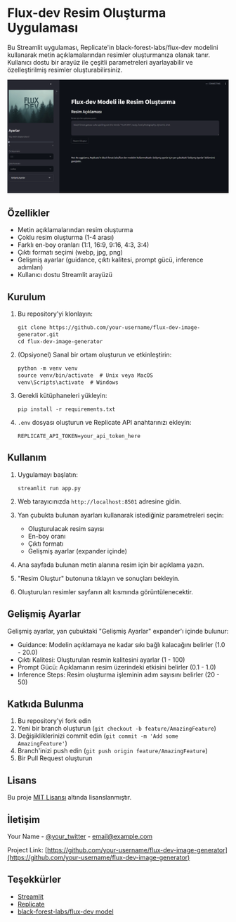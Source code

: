 # Flux-dev Resim Oluşturma Uygulaması

Bu Streamlit uygulaması, Replicate'in black-forest-labs/flux-dev modelini kullanarak metin açıklamalarından resimler oluşturmanıza olanak tanır. Kullanıcı dostu bir arayüz ile çeşitli parametreleri ayarlayabilir ve özelleştirilmiş resimler oluşturabilirsiniz.

![Uygulama Ekran Görüntüsü](fluxdev.png)

## Özellikler

- Metin açıklamalarından resim oluşturma
- Çoklu resim oluşturma (1-4 arası)
- Farklı en-boy oranları (1:1, 16:9, 9:16, 4:3, 3:4)
- Çıktı formatı seçimi (webp, jpg, png)
- Gelişmiş ayarlar (guidance, çıktı kalitesi, prompt gücü, inference adımları)
- Kullanıcı dostu Streamlit arayüzü

## Kurulum

1. Bu repository'yi klonlayın:
   ```
   git clone https://github.com/your-username/flux-dev-image-generator.git
   cd flux-dev-image-generator
   ```

2. (Opsiyonel) Sanal bir ortam oluşturun ve etkinleştirin:
   ```
   python -m venv venv
   source venv/bin/activate  # Unix veya MacOS
   venv\Scripts\activate  # Windows
   ```

3. Gerekli kütüphaneleri yükleyin:
   ```
   pip install -r requirements.txt
   ```

4. `.env` dosyası oluşturun ve Replicate API anahtarınızı ekleyin:
   ```
   REPLICATE_API_TOKEN=your_api_token_here
   ```

## Kullanım

1. Uygulamayı başlatın:
   ```
   streamlit run app.py
   ```

2. Web tarayıcınızda `http://localhost:8501` adresine gidin.

3. Yan çubukta bulunan ayarları kullanarak istediğiniz parametreleri seçin:
   - Oluşturulacak resim sayısı
   - En-boy oranı
   - Çıktı formatı
   - Gelişmiş ayarlar (expander içinde)

4. Ana sayfada bulunan metin alanına resim için bir açıklama yazın.

5. "Resim Oluştur" butonuna tıklayın ve sonuçları bekleyin.

6. Oluşturulan resimler sayfanın alt kısmında görüntülenecektir.

## Gelişmiş Ayarlar

Gelişmiş ayarlar, yan çubuktaki "Gelişmiş Ayarlar" expander'ı içinde bulunur:

- Guidance: Modelin açıklamaya ne kadar sıkı bağlı kalacağını belirler (1.0 - 20.0)
- Çıktı Kalitesi: Oluşturulan resmin kalitesini ayarlar (1 - 100)
- Prompt Gücü: Açıklamanın resim üzerindeki etkisini belirler (0.1 - 1.0)
- Inference Steps: Resim oluşturma işleminin adım sayısını belirler (20 - 50)

## Katkıda Bulunma

1. Bu repository'yi fork edin
2. Yeni bir branch oluşturun (`git checkout -b feature/AmazingFeature`)
3. Değişikliklerinizi commit edin (`git commit -m 'Add some AmazingFeature'`)
4. Branch'inizi push edin (`git push origin feature/AmazingFeature`)
5. Bir Pull Request oluşturun

## Lisans

Bu proje [MIT Lisansı](LICENSE) altında lisanslanmıştır.

## İletişim

Your Name - [@your_twitter](https://twitter.com/your_twitter) - email@example.com

Project Link: [https://github.com/your-username/flux-dev-image-generator](https://github.com/your-username/flux-dev-image-generator)

## Teşekkürler

- [Streamlit](https://streamlit.io/)
- [Replicate](https://replicate.com/)
- [black-forest-labs/flux-dev model](https://replicate.com/black-forest-labs/flux-dev)
